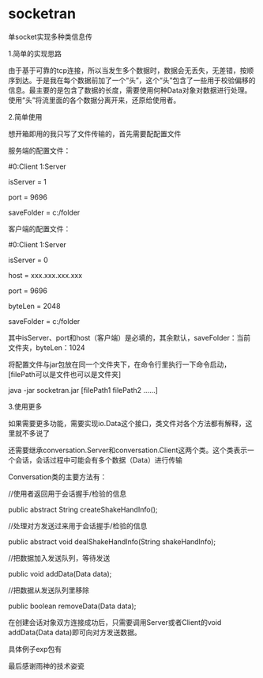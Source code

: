 # socketran
单socket实现多种类信息传


1.简单的实现思路


由于基于可靠的tcp连接，所以当发生多个数据时，数据会无丢失，无差错，按顺序到达。于是我在每个数据前加了一个“头”，这个“头”包含了一些用于校验偏移的信息。最主要的是包含了数据的长度，需要使用何种Data对象对数据进行处理。使用“头”将流里面的各个数据分离开来，还原给使用者。


2.简单使用


想开箱即用的我只写了文件传输的，首先需要配配置文件


服务端的配置文件：


#0:Client 1:Server


isServer = 1


port = 9696


saveFolder = c:/folder



客户端的配置文件：


#0:Client 1:Server


isServer = 0


host = xxx.xxx.xxx.xxx


port = 9696


byteLen = 2048


saveFolder = c:/folder



其中isServer、port和host（客户端）是必填的，其余默认，saveFolder：当前文件夹，byteLen：1024



将配置文件与jar包放在同一个文件夹下，在命令行里执行一下命令启动，[filePath可以是文件也可以是文件夹]


java -jar socketran.jar [filePath1 filePath2 ……]



3.使用更多


如果需要更多功能，需要实现io.Data这个接口，类文件对各个方法都有解释，这里就不多说了


还需要继承conversation.Server和conversation.Client这两个类。这个类表示一个会话，会话过程中可能会有多个数据（Data）进行传输


Conversation类的主要方法有：


//使用者返回用于会话握手/检验的信息


public abstract String createShakeHandInfo();


//处理对方发送过来用于会话握手/检验的信息


public abstract void dealShakeHandInfo(String shakeHandInfo);


//把数据加入发送队列，等待发送


public void addData(Data data);


//把数据从发送队列里移除


public boolean removeData(Data data);



在创建会话对象双方连接成功后，只需要调用Server或者Client的void addData(Data data)即可向对方发送数据。


具体例子exp包有


最后感谢雨神的技术姿瓷

